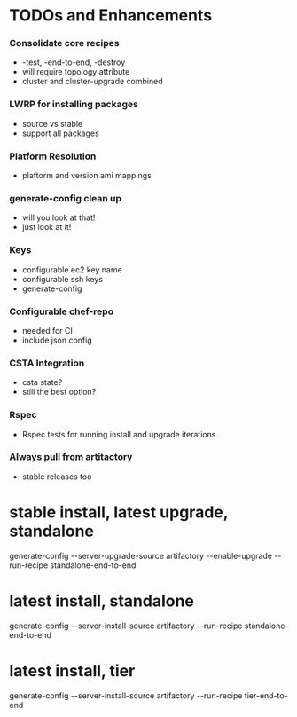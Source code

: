 # TODOs and Enhancements

### Consolidate core recipes
* -test, -end-to-end, -destroy
 * will require topology attribute
* cluster and cluster-upgrade combined

### LWRP for installing packages
* source vs stable
* support all packages

### Platform Resolution
* plaftorm and version ami mappings

### generate-config clean up
* will you look at that!
* just look at it! 

### Keys
* configurable ec2 key name
* configurable ssh keys
* generate-config

### Configurable chef-repo
* needed for CI
* include json config

### CSTA Integration
* csta state?
* still the best option?

### Rspec
* Rspec tests for running install and upgrade iterations

### Always pull from artitactory
* stable releases too

# stable install, latest upgrade, standalone
generate-config --server-upgrade-source artifactory --enable-upgrade --run-recipe standalone-end-to-end

# latest install, standalone
generate-config --server-install-source artifactory --run-recipe standalone-end-to-end

# latest install, tier
generate-config --server-install-source artifactory --run-recipe tier-end-to-end
